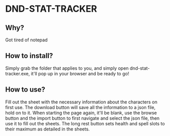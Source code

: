 # DND-STAT-TRACKER

## Why?
Got tired of notepad

## How to install?
Simply grab the folder that applies to you, and simply open dnd-stat-tracker.exe, it'll pop up in your browser and be ready to go!

## How to use?
Fill out the sheet with the necessary information about the characters on first use. The download button will save all the information to a json file, hold on to it.
When starting the page again, it'll be blank, use the browse button and the import button to first navigate and select the json file, then use it to fill out the sheets.
The long rest button sets health and spell slots to their maximum as detailed in the sheets.
